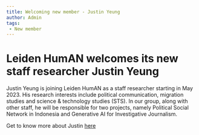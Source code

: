 ```yaml
---
title: Welcoming new member - Justin Yeung
author: Admin
tags:
 - New member
---
```

# Leiden HumAN welcomes its new staff researcher Justin Yeung

Justin Yeung is joining Leiden HumAN as a staff researcher starting in May 2023. His research interests include political communication, migration studies and science & technology studies (STS). In our group, along with other staff, he will be responsible for two projects, namely Political Social Network in Indonesia and Generative AI for Investigative Journalism. 

Get to know more about Justin [here](/_members/Justin-Yeung.md)